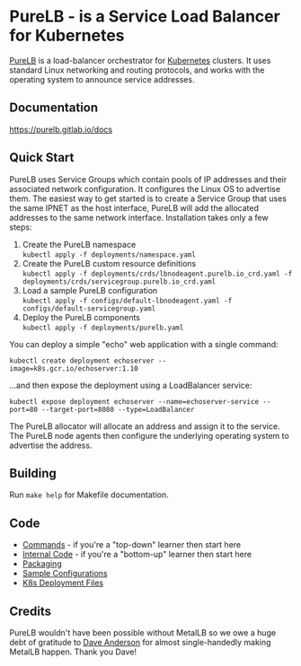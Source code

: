 # PureLB - is a Service Load Balancer for Kubernetes

[PureLB](https://purelb.io) is a load-balancer orchestrator for  [Kubernetes](https://kubernetes.io) clusters. It uses standard
Linux networking and routing protocols,  and works with the operating
system to announce service addresses.

## Documentation

https://purelb.gitlab.io/docs

## Quick Start

PureLB uses Service Groups which contain pools of IP addresses and their associated network configuration.  It configures the Linux OS to
advertise them.  The easiest way to get started is to create a Service Group that uses the same IPNET as the host interface, PureLB will add
the allocated addresses to the same network interface.  Installation takes only a few steps:

1. Create the PureLB namespace<br/>
`kubectl apply -f deployments/namespace.yaml`
1. Create the PureLB custom resource definitions<br/>
`kubectl apply -f deployments/crds/lbnodeagent.purelb.io_crd.yaml -f deployments/crds/servicegroup.purelb.io_crd.yaml`
1. Load a sample PureLB configuration<br/>
`kubectl apply -f configs/default-lbnodeagent.yaml -f configs/default-servicegroup.yaml`
1. Deploy the PureLB components<br/>
`kubectl apply -f deployments/purelb.yaml`

You can deploy a simple "echo" web application with a single command:

```shell
kubectl create deployment echoserver --image=k8s.gcr.io/echoserver:1.10
```

...and then expose the deployment using a LoadBalancer service:

```shell
kubectl expose deployment echoserver --name=echoserver-service --port=80 --target-port=8080 --type=LoadBalancer
```

The PureLB allocator will allocate an address and assign it to the
service. The PureLB node agents then configure the underlying
operating system to advertise the address.

## Building

Run `make help` for Makefile documentation.

## Code

* [Commands](cmd) - if you're a "top-down" learner then start here
* [Internal Code](internal) - if you're a "bottom-up" learner then start here
* [Packaging](build/package)
* [Sample Configurations](configs)
* [K8s Deployment Files](deployments)

## Credits

PureLB wouldn't have been possible without MetalLB so we owe a huge
debt of gratitude to [Dave Anderson](https://www.dave.tf/) for almost
single-handedly making MetalLB happen. Thank you Dave!
